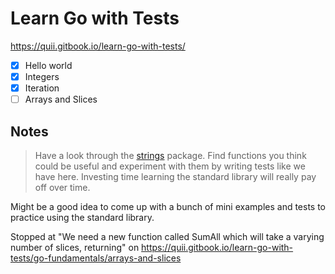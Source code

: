 # Learn Go with Tests

https://quii.gitbook.io/learn-go-with-tests/

- [x] Hello world
- [x] Integers
- [x] Iteration
- [ ] Arrays and Slices

## Notes

> Have a look through the [strings](https://pkg.go.dev/strings) package. Find functions you think could be useful and experiment with them by writing tests like we have here. Investing time learning the standard library will really pay off over time.

Might be a good idea to come up with a bunch of mini examples and tests to practice using the standard library.


Stopped at "We need a new function called SumAll which will take a varying number of slices, returning" on https://quii.gitbook.io/learn-go-with-tests/go-fundamentals/arrays-and-slices